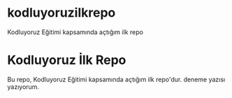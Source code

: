 # kodluyoruzilkrepo
Kodluyoruz Eğitimi kapsamında açtığım ilk repo

# Kodluyoruz İlk Repo

Bu repo, Kodluyoruz Eğitimi kapsamında açtığım ilk repo'dur. deneme yazısı yazıyorum.

